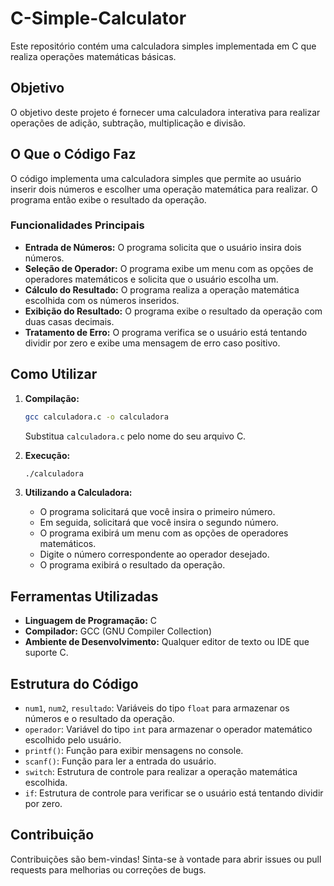 # C-Simple-Calculator

Este repositório contém uma calculadora simples implementada em C que realiza operações matemáticas básicas.

## Objetivo

O objetivo deste projeto é fornecer uma calculadora interativa para realizar operações de adição, subtração, multiplicação e divisão.

## O Que o Código Faz

O código implementa uma calculadora simples que permite ao usuário inserir dois números e escolher uma operação matemática para realizar. O programa então exibe o resultado da operação.

### Funcionalidades Principais

-   **Entrada de Números:** O programa solicita que o usuário insira dois números.
-   **Seleção de Operador:** O programa exibe um menu com as opções de operadores matemáticos e solicita que o usuário escolha um.
-   **Cálculo do Resultado:** O programa realiza a operação matemática escolhida com os números inseridos.
-   **Exibição do Resultado:** O programa exibe o resultado da operação com duas casas decimais.
-   **Tratamento de Erro:** O programa verifica se o usuário está tentando dividir por zero e exibe uma mensagem de erro caso positivo.

## Como Utilizar

1.  **Compilação:**
    
    ```bash
    gcc calculadora.c -o calculadora
    ```
    
    Substitua `calculadora.c` pelo nome do seu arquivo C.
    
2.  **Execução:**
    
    ```bash
    ./calculadora
    ```
    
3.  **Utilizando a Calculadora:**
    
    -   O programa solicitará que você insira o primeiro número.
    -   Em seguida, solicitará que você insira o segundo número.
    -   O programa exibirá um menu com as opções de operadores matemáticos.
    -   Digite o número correspondente ao operador desejado.
    -   O programa exibirá o resultado da operação.

## Ferramentas Utilizadas

-   **Linguagem de Programação:** C
-   **Compilador:** GCC (GNU Compiler Collection)
-   **Ambiente de Desenvolvimento:** Qualquer editor de texto ou IDE que suporte C.

## Estrutura do Código

-   `num1`, `num2`, `resultado`: Variáveis do tipo `float` para armazenar os números e o resultado da operação.
-   `operador`: Variável do tipo `int` para armazenar o operador matemático escolhido pelo usuário.
-   `printf()`: Função para exibir mensagens no console.
-   `scanf()`: Função para ler a entrada do usuário.
-   `switch`: Estrutura de controle para realizar a operação matemática escolhida.
-   `if`: Estrutura de controle para verificar se o usuário está tentando dividir por zero.

## Contribuição

Contribuições são bem-vindas! Sinta-se à vontade para abrir issues ou pull requests para melhorias ou correções de bugs.
